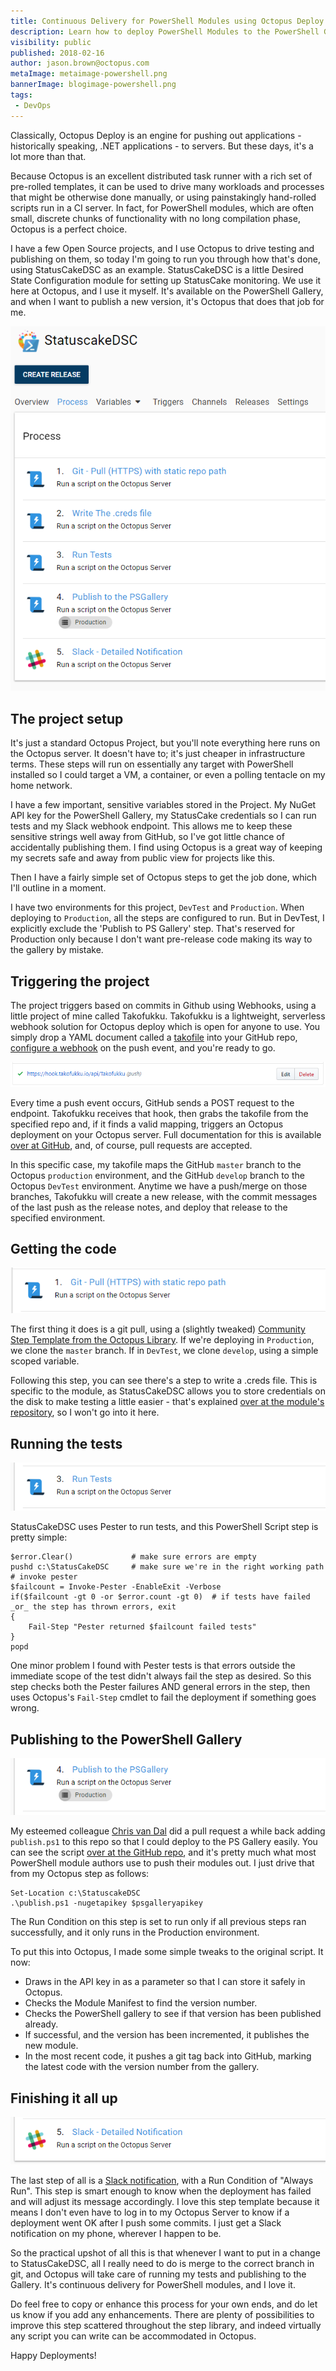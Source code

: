 ```yaml
---
title: Continuous Delivery for PowerShell Modules using Octopus Deploy and TakoFukku
description: Learn how to deploy PowerShell Modules to the PowerShell Gallery automatically using Octopus Deploy
visibility: public
published: 2018-02-16
author: jason.brown@octopus.com
metaImage: metaimage-powershell.png
bannerImage: blogimage-powershell.png
tags:
 - DevOps
---
```


Classically, Octopus Deploy is an engine for pushing out applications - historically speaking, .NET applications - to servers.  But these days, it's a lot more than that. 

Because Octopus is an excellent distributed task runner with a rich set of pre-rolled templates, it can be used to drive many workloads and processes that might be otherwise done manually, or using painstakingly hand-rolled scripts run in a CI server. In fact, for PowerShell modules, which are often small, discrete chunks of functionality with no long compilation phase, Octopus is a perfect choice.

I have a few Open Source projects, and I use Octopus to drive testing and publishing on them, so today I'm going to run you through how that's done, using StatusCakeDSC as an example. StatusCakeDSC is a little Desired State Configuration module for setting up StatusCake monitoring. We use it here at Octopus, and I use it myself. It's available on the PowerShell Gallery, and when I want to publish a new version, it's Octopus that does that job for me.

![The StatuscakeDSC Deployment process](statuscakedsc-project-process.png)

## The project setup

It's just a standard Octopus Project, but you'll note everything here runs on the Octopus server. It doesn't have to; it's just cheaper in infrastructure terms. These steps will run on essentially any target with PowerShell installed so I could target a VM, a container, or even a polling tentacle on my home network. 

I have a few important, sensitive variables stored in the Project. My NuGet API key for the PowerShell Gallery, my StatusCake credentials so I can run tests and my Slack webhook endpoint. This allows me to keep these sensitive strings well away from GitHub, so I've got little chance of accidentally publishing them. I find using Octopus is a great way of keeping my secrets safe and away from public view for projects like this.

Then I have a fairly simple set of Octopus steps to get the job done, which I'll outline in a moment.

I have two environments for this project, `DevTest` and `Production`. When deploying to `Production`, all the steps are configured to run. But in DevTest, I explicitly exclude the 'Publish to PS Gallery' step. That's reserved for Production only because I don't want pre-release code making its way to the gallery by mistake.

## Triggering the project

The project triggers based on commits in Github using Webhooks, using a little project of mine called Takofukku. Takofukku is a lightweight, serverless webhook solution for Octopus deploy which is open for anyone to use. You simply drop a YAML document called a [takofile](https://github.com/stopthatastronaut/takofukku/blob/master/takofiles.md) into your GitHub repo, [configure a webhook](https://github.com/stopthatastronaut/takofukku#ok-so-how-do-i-hook-this-up) on the push event, and you're ready to go.

![The GitHub webhook](github-hook.png)

Every time a push event occurs, GitHub sends a POST request to the endpoint. Takofukku receives that hook, then grabs the takofile from the specified repo and, if it finds a valid mapping, triggers an Octopus deployment on your Octopus server. Full documentation for this is available [over at GitHub](https://github.com/stopthatastronaut/takofukku/blob/master/readme.md), and, of course, pull requests are accepted.

In this specific case, my takofile maps the GitHub `master` branch to the Octopus `production` environment, and the GitHub `develop` branch to the Octopus `DevTest` environment. Anytime we have a push/merge on those branches, Takofukku will create a new release, with the commit messages of the last push as the release notes, and deploy that release to the specified environment.

## Getting the code

![The Git Pull Step](git-pull.png)

The first thing it does is a git pull, using a (slightly tweaked) [Community Step Template from the Octopus Library](https://library.octopus.com/step-templates/5c08170d-e919-4afe-9da3-7616c797d42b/actiontemplate-git-pull-(https)). If we're deploying in `Production`, we clone the `master` branch. If in `DevTest`, we clone `develop`, using a simple scoped variable.

Following this step, you can see there's a step to write a .creds file. This is specific to the module, as StatusCakeDSC allows you to store credentials on the disk to make testing a little easier - that's explained [over at the module's repository](https://github.com/stopthatastronaut/StatusCakeDSC/blob/master/README.md#credentials), so I won't go into it here.

## Running the tests

![The Run Tests Step](runtests.png)

StatusCakeDSC uses Pester to run tests, and this PowerShell Script step is pretty simple:

```
$error.Clear()             # make sure errors are empty
pushd c:\StatusCakeDSC     # make sure we're in the right working path
# invoke pester
$failcount = Invoke-Pester -EnableExit -Verbose
if($failcount -gt 0 -or $error.count -gt 0)  # if tests have failed _or_ the step has thrown errors, exit
{
    Fail-Step "Pester returned $failcount failed tests"
}
popd
```

One minor problem I found with Pester tests is that errors outside the immediate scope of the test didn't always fail the step as desired. So this step checks both the Pester failures AND general errors in the step, then uses Octopus's `Fail-Step` cmdlet to fail the deployment if something goes wrong.

## Publishing to the PowerShell Gallery

![The Publish Step](publish.png)

My esteemed colleague [Chris van Dal](https://octopus.com/blog/introducing-chris-van-dal) did a pull request a while back adding `publish.ps1` to this repo so that I could deploy to the PS Gallery easily. You can see the script [over at the GitHub repo](https://github.com/stopthatastronaut/StatusCakeDSC/blob/master/publish.ps1), and it's pretty much what most PowerShell module authors use to push their modules out. I just drive that from my Octopus step as follows:

```
Set-Location c:\StatuscakeDSC
.\publish.ps1 -nugetapikey $psgalleryapikey
```

The Run Condition on this step is set to run only if all previous steps ran successfully, and it only runs in the Production environment. 

To put this into Octopus, I made some simple tweaks to the original script. It now:

- Draws in the API key in as a parameter so that I can store it safely in Octopus.
- Checks the Module Manifest to find the version number.
- Checks the PowerShell gallery to see if that version has been published already.
- If successful, and the version has been incremented, it publishes the new module.
- In the most recent code, it pushes a git tag back into GitHub, marking the latest code with the version number from the gallery.

## Finishing it all up

![The Slack Notification Step](slack.png)

The last step of all is a [Slack notification](https://library.octopusdeploy.com/step-template/actiontemplate-slack-notify-deployment), with a Run Condition of "Always Run". This step is smart enough to know when the deployment has failed and will adjust its message accordingly. I love this step template because it means I don't even have to log in to my Octopus Server to know if a deployment went OK after I push some commits. I just get a Slack notification on my phone, wherever I happen to be.


So the practical upshot of all this is that whenever I want to put in a change to StatusCakeDSC, all I really need to do is merge to the correct branch in git, and Octopus will take care of running my tests and publishing to the Gallery. It's continuous delivery for PowerShell modules, and I love it.

Do feel free to copy or enhance this process for your own ends, and do let us know if you add any enhancements. There are plenty of possibilities to improve this step scattered throughout the step library, and indeed virtually any script you can write can be accommodated in Octopus.

Happy Deployments!
